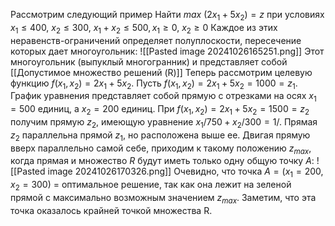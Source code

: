 Рассмотрим следующий пример
Найти $max~(2x_1 + 5x_2)=z$ при условиях $x_1\le400,~x_2\le300,~x_1+x_2\le500, x_1\ge0,~x_2\ge0$
Каждое из этих неравенств-ограничений определяет полуплоскости, пересечение которых дает многоугольник:
![[Pasted image 20241026165251.png]]
Этот многоугольник (выпуклый многогранник) и представляет собой [[Допустимое множество решений (R)]]
Теперь рассмотрим целевую функцию $f(x_1, x_2) = 2x_1 + 5x_2$.
Пусть $f(x_1, x_2) = 2x_1 + 5x_2 = 1000 = z_1$. График уравнения представляет собой прямую с отрезками на осях $x_1 = 500$ единиц, а $x_2 = 200$ единиц.
При $f(x_1, x_2) = 2x_1 + 5x_2 = 1500 = z_2$ получим прямую $z_2$, имеющую уравнение $x_1/750 + x_2/300 = 1$/. Прямая $z_2$ параллельна прямой $z_1$, но расположена выше ее. Двигая прямую вверх параллельно самой себе, приходим к такому положению $z_{max}$, когда прямая и множество $R$ будут иметь только одну общую точку $A$:
![[Pasted image 20241026170326.png]]
Очевидно, что точка $A = (x_1 = 200, x_2 = 300)$ = оптимальное решение, так как она лежит на зеленой прямой с максимально возможным значением $z_{max}$. Заметим, что эта точка оказалось крайней точкой множества R.